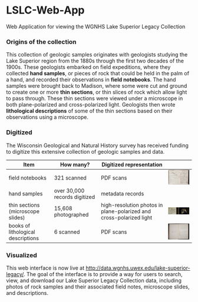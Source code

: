 # LSLC-Web-App
Web Application for viewing the WGNHS Lake Superior Legacy Collection



### Origins of the collection 
This collection of geologic samples originates with geologists studying the Lake Superior region from the 1880s through the first two decades of the 1900s. These geologists embarked on field expeditions, where they collected **hand samples**, or pieces of rock that could be held in the palm of a hand, and recorded their observations in **field notebooks**. The hand samples were brought back to Madison, where some were cut and ground to create one or more **thin sections**, or thin slices of rock which allow light to pass through. These thin sections were viewed under a microscope in both plane-polarized and cross-polarized light. Geologists then wrote **lithological descriptions** of some of the thin sections based on their observations using a microscope. 


### Digitized

The Wisconsin Geological and Natural History survey has received funding to digitize this extensive collection of geologic samples and data. 



| Item                         | How many? | Digitized representation                                  |   |
|------------------------------|---|-----------------------------------------------------------|---|
| field notebooks               | 321 scanned | PDF scans                                                  | ![notebook image](images/tinyThumbnails/notebook02_spread_tiny.jpg)  |
| hand samples                  | over 30,000 records digitized | metadata records                                                          |   |
| thin sections (microscope slides)                | 15,608 photographed | high-resolution photos in plane-polarized and cross-polarized light|  ![thin section image](images/tinyThumbnails/thinSec23_tiny.jpg) |
| books of lithological descriptions | 6 scanned | PDF scans                                                 | ![lith book image](images/tinyThumbnails/lithbookVI_spread_tiny.jpg)  |  |



### Visualized
This web interface is now live at http://data.wgnhs.uwex.edu/lake-superior-legacy/. The goal of the interface is to provide a way for users to search, view, and download our Lake Superior Legacy Collection data, including photos of rock samples and their associated field notes, microscope slides, and descriptions. 
